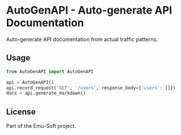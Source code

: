 # AutoGenAPI - Auto-generate API Documentation

Auto-generate API documentation from actual traffic patterns.

## Usage

```python
from AutoGenAPI import AutoGenAPI

api = AutoGenAPI()
api.record_request('GET', '/users', response_body={'users': []})
docs = api.generate_markdown()
```

## License

Part of the Emu-Soft project.
